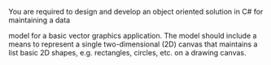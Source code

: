 You	 are	 required	 to	 design	 and	 develop	 an	 object	 oriented	 solution	 in	 C#	 for	 maintaining	 a	 data	

model	for	a	basic	vector	graphics	application.	The	model	should	include	a	means	to	represent	a	single	two-dimensional	(2D)	canvas	that	maintains	a	list	basic	2D	shapes,	e.g.	rectangles,	circles,	etc.	on	a	drawing	canvas.	
